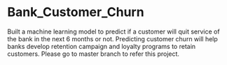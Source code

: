 # Bank_Customer_Churn
Built a machine learning model to predict if a customer will quit service  of the bank in the next 6 months or not. Predicting customer churn will help banks develop retention campaign  and loyalty programs to retain customers.
Please go to master branch to refer this project.
